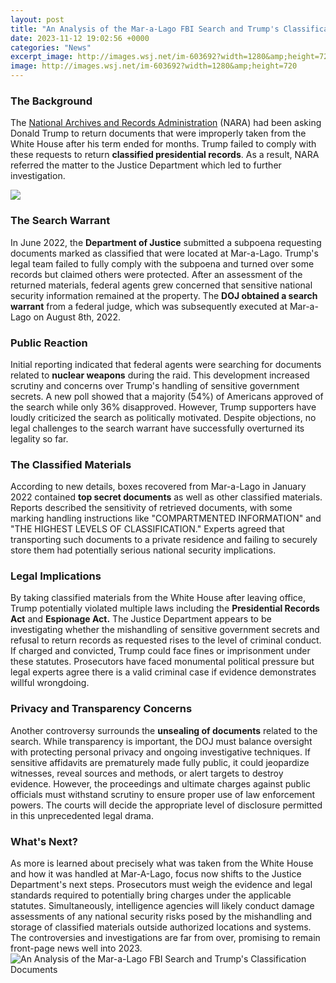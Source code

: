 ```yaml
---
layout: post
title: "An Analysis of the Mar-a-Lago FBI Search and Trump's Classification Documents"
date: 2023-11-12 19:02:56 +0000
categories: "News"
excerpt_image: http://images.wsj.net/im-603692?width=1280&amp;height=720
image: http://images.wsj.net/im-603692?width=1280&amp;height=720
---
```


### The Background  
The [National Archives and Records Administration](https://fistore.mysenprints.com/collection/akhtar) (NARA) had been asking Donald Trump to return documents that were improperly taken from the White House after his term ended for months. Trump failed to comply with these requests to return **classified presidential records**. As a result, NARA referred the matter to the Justice Department which led to further investigation.

![](https://e3.365dm.com/22/08/768x432/skynews-trump-mar-a-largo-classified_5881957.png?20220831093303)
### The Search Warrant
In June 2022, the **Department of Justice** submitted a subpoena requesting documents marked as classified that were located at Mar-a-Lago. Trump's legal team failed to fully comply with the subpoena and turned over some records but claimed others were protected. After an assessment of the returned materials, federal agents grew concerned that sensitive national security information remained at the property. The **DOJ obtained a search warrant** from a federal judge, which was subsequently executed at Mar-a-Lago on August 8th, 2022.
### Public Reaction
Initial reporting indicated that federal agents were searching for documents related to **nuclear weapons** during the raid. This development increased scrutiny and concerns over Trump's handling of sensitive government secrets. A new poll showed that a majority (54%) of Americans approved of the search while only 36% disapproved. However, Trump supporters have loudly criticized the search as politically motivated. Despite objections, no legal challenges to the search warrant have successfully overturned its legality so far.
### The Classified Materials  
According to new details, boxes recovered from Mar-a-Lago in January 2022 contained **top secret documents** as well as other classified materials. Reports described the sensitivity of retrieved documents, with some marking handling instructions like "COMPARTMENTED INFORMATION" and "THE HIGHEST LEVELS OF CLASSIFICATION." Experts agreed that transporting such documents to a private residence and failing to securely store them had potentially serious national security implications.
### Legal Implications  
By taking classified materials from the White House after leaving office, Trump potentially violated multiple laws including the **Presidential Records Act** and **Espionage Act.** The Justice Department appears to be investigating whether the mishandling of sensitive government secrets and refusal to return records as requested rises to the level of criminal conduct. If charged and convicted, Trump could face fines or imprisonment under these statutes. Prosecutors have faced monumental political pressure but legal experts agree there is a valid criminal case if evidence demonstrates willful wrongdoing.
### Privacy and Transparency Concerns
Another controversy surrounds the **unsealing of documents** related to the search. While transparency is important, the DOJ must balance oversight with protecting personal privacy and ongoing investigative techniques. If sensitive affidavits are prematurely made fully public, it could jeopardize witnesses, reveal sources and methods, or alert targets to destroy evidence. However, the proceedings and ultimate charges against public officials must withstand scrutiny to ensure proper use of law enforcement powers. The courts will decide the appropriate level of disclosure permitted in this unprecedented legal drama.
### What's Next?  
As more is learned about precisely what was taken from the White House and how it was handled at Mar-A-Lago, focus now shifts to the Justice Department's next steps. Prosecutors must weigh the evidence and legal standards required to potentially bring charges under the applicable statutes. Simultaneously, intelligence agencies will likely conduct damage assessments of any national security risks posed by the mishandling and storage of classified materials outside authorized locations and systems. The controversies and investigations are far from over, promising to remain front-page news well into 2023.
![An Analysis of the Mar-a-Lago FBI Search and Trump's Classification Documents](http://images.wsj.net/im-603692?width=1280&amp;height=720)